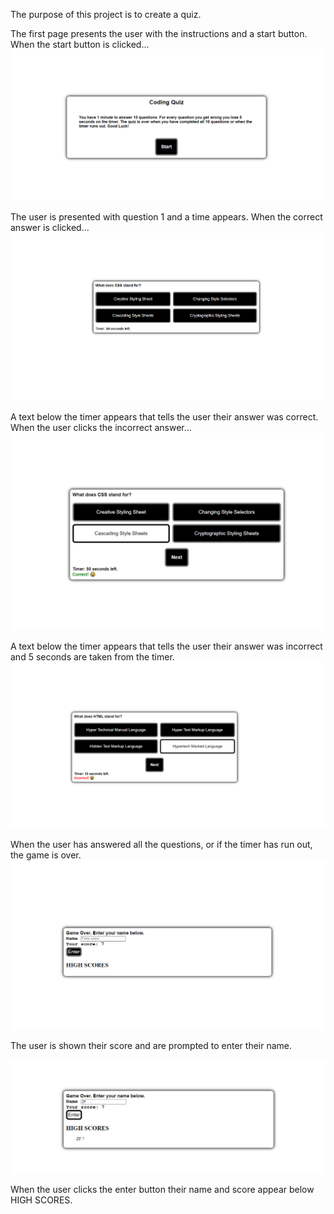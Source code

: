 The purpose of this project is to create a quiz. 

The first page presents the user with the instructions and a start button. 
When the start button is clicked...
![alt text](https://github.com/zacfisher1990/quiz_game/blob/main/assets/image1.png)

The user is presented with question 1 and a time appears.
When the correct answer is clicked...
![alt text](https://github.com/zacfisher1990/quiz_game/blob/main/assets/image2.png)

A text below the timer appears that tells the user their answer was correct.
When the user clicks the incorrect answer...
![alt text](https://github.com/zacfisher1990/quiz_game/blob/main/assets/image3.png)

A text below the timer appears that tells the user their answer was incorrect and 5 seconds are taken from the timer.
![alt text](https://github.com/zacfisher1990/quiz_game/blob/main/assets/image4.png)

When the user has answered all the questions, or if the timer has run out, the game is over.
![alt text](https://github.com/zacfisher1990/quiz_game/blob/main/assets/image5.png)

The user is shown their score and are prompted to enter their name.

![alt text](https://github.com/zacfisher1990/quiz_game/blob/main/assets/image6.png)

When the user clicks the enter button their name and score appear below HIGH SCORES.
